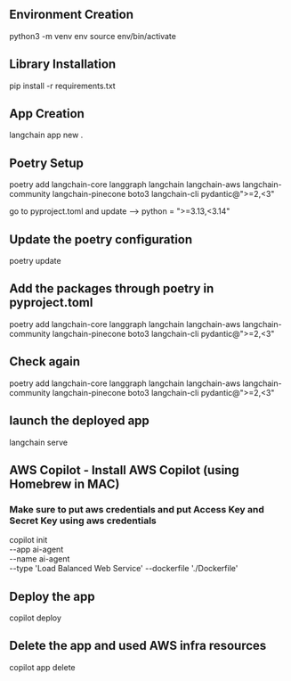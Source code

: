 ## Environment Creation
python3 -m venv env
source env/bin/activate

## Library Installation
pip install -r requirements.txt

## App Creation
langchain app new .

## Poetry Setup
poetry add langchain-core langgraph langchain langchain-aws langchain-community langchain-pinecone boto3 langchain-cli pydantic@">=2,<3"

go to pyproject.toml and update --> python = ">=3.13,<3.14"

## Update the poetry configuration
poetry update

## Add the packages through poetry in pyproject.toml
poetry add langchain-core langgraph langchain langchain-aws langchain-community langchain-pinecone boto3 langchain-cli pydantic@">=2,<3"

## Check again
poetry add langchain-core langgraph langchain langchain-aws langchain-community langchain-pinecone boto3 langchain-cli pydantic@">=2,<3"

## launch the deployed app
langchain serve

## AWS Copilot - Install AWS Copilot (using Homebrew in MAC) 
### Make sure to put aws credentials and put Access Key and Secret Key using aws credentials
copilot init \
--app ai-agent \
--name ai-agent \
--type 'Load Balanced Web Service' 
--dockerfile './Dockerfile' 

## Deploy the app
copilot deploy

## Delete the app and used AWS infra resources
copilot app delete